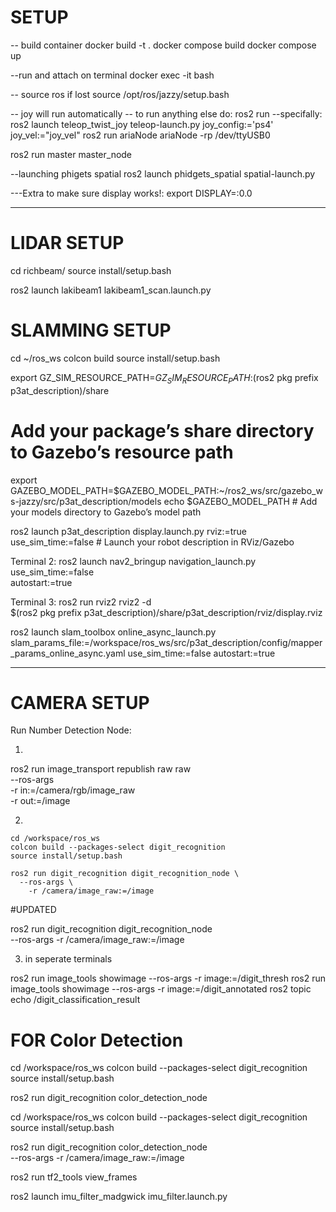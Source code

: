 # SETUP

-- build container
docker build -t <name> .
docker compose build
docker compose up

--run and attach on terminal
docker exec -it <name> bash

-- source ros if lost
source /opt/ros/jazzy/setup.bash

-- joy will run automatically
-- to run anything else do:
ros2 run <packagename> <nodename>
--specifally:
ros2 launch teleop_twist_joy teleop-launch.py joy_config:='ps4' joy_vel:="joy_vel"
ros2 run ariaNode ariaNode -rp /dev/ttyUSB0

ros2 run master master_node 

--launching phigets spatial
 ros2 launch phidgets_spatial spatial-launch.py


 ---Extra to make sure display works!:
 export DISPLAY=:0.0 


 -----------

# LIDAR SETUP


cd richbeam/
source install/setup.bash

ros2 launch lakibeam1 lakibeam1_scan.launch.py 



 # SLAMMING SETUP

cd ~/ros_ws
colcon build
source install/setup.bash

export GZ_SIM_RESOURCE_PATH=$GZ_SIM_RESOURCE_PATH:$(ros2 pkg prefix p3at_description)/share 
# Add your package’s share directory to Gazebo’s resource path


export GAZEBO_MODEL_PATH=$GAZEBO_MODEL_PATH:~/ros2_ws/src/gazebo_ws-jazzy/src/p3at_description/models
echo $GAZEBO_MODEL_PATH # Add your models directory to Gazebo’s model path



ros2 launch p3at_description display.launch.py rviz:=true use_sim_time:=false # Launch your robot description in RViz/Gazebo

Terminal 2:
ros2 launch nav2_bringup navigation_launch.py \
  use_sim_time:=false \
  autostart:=true

Terminal 3:
  ros2 run rviz2 rviz2 -d \
  $(ros2 pkg prefix p3at_description)/share/p3at_description/rviz/display.rviz


ros2 launch slam_toolbox online_async_launch.py  slam_params_file:=/workspace/ros_ws/src/p3at_description/config/mapper_params_online_async.yaml use_sim_time:=false autostart:=true



  -------

  # CAMERA SETUP

Run Number Detection Node:

  1. 
  ros2 run image_transport republish raw raw \
    --ros-args \
      -r in:=/camera/rgb/image_raw \
      -r out:=/image


  2. 

    cd /workspace/ros_ws
    colcon build --packages-select digit_recognition
    source install/setup.bash

    ros2 run digit_recognition digit_recognition_node \
      --ros-args \
        -r /camera/image_raw:=/image

  
#UPDATED

ros2 run digit_recognition digit_recognition_node \
  --ros-args -r /camera/image_raw:=/image



3. in seperate terminals

ros2 run image_tools showimage --ros-args -r image:=/digit_thresh
ros2 run image_tools showimage --ros-args -r image:=/digit_annotated
ros2 topic echo /digit_classification_result



# FOR Color Detection 



cd /workspace/ros_ws
colcon build --packages-select digit_recognition
source install/setup.bash

ros2 run digit_recognition color_detection_node



cd /workspace/ros_ws
colcon build --packages-select digit_recognition
source install/setup.bash

ros2 run digit_recognition color_detection_node \
  --ros-args -r /camera/image_raw:=/image






ros2 run tf2_tools view_frames

ros2 launch imu_filter_madgwick imu_filter.launch.py
